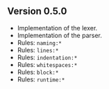 ## Version 0.5.0
 * Implementation of the lexer.
 * Implementation of the parser.
 * Rules: `naming:*`
 * Rules: `lines:*`
 * Rules: `indentation:*`
 * Rules: `whitespaces:*`
 * Rules: `block:*`
 * Rules: `runtime:*`
